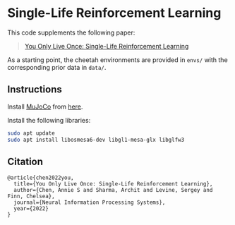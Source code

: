 # Single-Life Reinforcement Learning

This code supplements the following paper: 

> [You Only Live Once: Single-Life Reinforcement Learning](https://arxiv.org/pdf/2107.09044.pdf)

As a starting point, the cheetah environments are provided in `envs/` with the corresponding prior data in `data/`.


## Instructions

Install [MuJoCo](http://www.mujoco.org/) from [here](https://github.com/openai/mujoco-py).

Install the following libraries:
```sh
sudo apt update
sudo apt install libosmesa6-dev libgl1-mesa-glx libglfw3
```

## Citation

```
@article{chen2022you,
  title={You Only Live Once: Single-Life Reinforcement Learning},
  author={Chen, Annie S and Sharma, Archit and Levine, Sergey and Finn, Chelsea},
  journal={Neural Information Processing Systems},
  year={2022}
}
```
